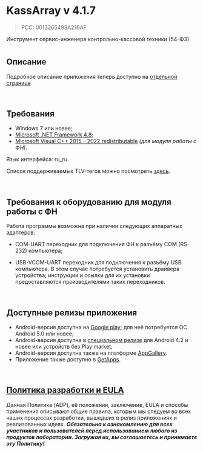 # KassArray v 4.1.7
> PCC: 0013265493A216AF


Инструмент сервис-инженера контрольно-кассовой техники (54-ФЗ)


#

## Описание

Подробное описание приложения теперь доступно на [отдельной странице](https://adslbarxatov.github.io/KassArray)

&nbsp;



## Требования

- Windows 7 или новее;
- [Microsoft .NET Framework 4.8](https://go.microsoft.com/fwlink/?linkid=2088631);
- [Microsoft Visual C++ 2015 – 2022 redistributable](https://aka.ms/vs/17/release/vc_redist.x86.exe) *(для модуля работы с ФН)*.

Язык интерфейса: ru_ru.

Список поддерживаемых TLV-тегов можно посмотреть [здесь](https://github.com/adslbarxatov/KassArray/blob/master/src/KassArrayFN/FNEnums.h).

&nbsp;



## Требования к оборудованию для модуля работы с ФН

Работа программы возможна при наличии следующих аппаратных адаптеров:

- COM-UART переходник для подключения ФН к разъёму COM (RS-232) компьютера;

- USB-VCOM-UART переходник для подключения к разъёму USB компьютера. В этом случае потребуется установить драйвера устройства;
инструкции и ссылки для их установки предоставляются производителями таких переходников.

&nbsp;



## Доступные релизы приложения

- Android-версия доступна на [Google play](https://play.google.com/store/apps/details?id=com.RD_AAOW.TextToKKT); для неё потребуется ОС Android 5.0 или новее;
- Android-версия доступна в [специальном релизе](https://github.com/adslbarxatov/TextToKKT/releases/latest) для Android 4.2 и новее или устройств без Play market;
- Android-версия доступна также на платформе [AppGallery](https://url.cloud.huawei.com/kOnu2dYlNu?shareTo=qrcode).
- Приложение также доступно в [GetApps](https://global.app.mi.com/details?id=texttokkt.xiaomi).

&nbsp;



## [Политика разработки и EULA](https://adslbarxatov.github.io/ADP/ru)

Данная Политика (ADP), её положения, заключение, EULA и способы применения
описывают общие правила, которым мы следуем во всех наших процессах разработки, вышедших в релиз приложениях
и реализованных идеях.
***Обязательна к ознакомлению для всех участников и пользователей перед использованием любого из продуктов лаборатории.
Загружая их, вы соглашаетесь и принимаете эту Политику!***

